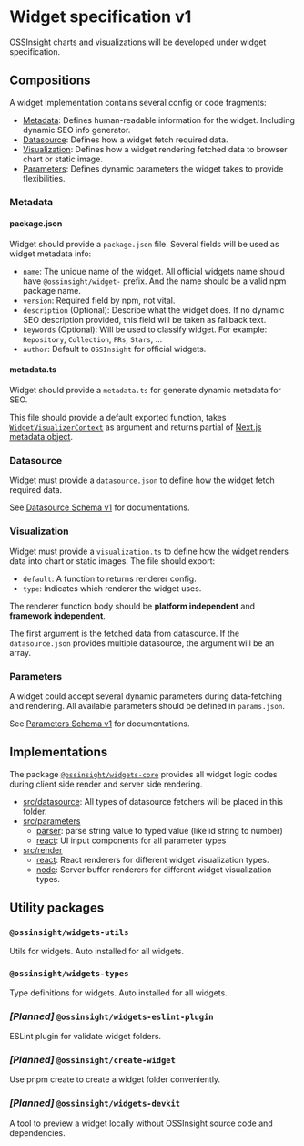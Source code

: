# Widget specification v1

OSSInsight charts and visualizations will be developed under widget specification.

## Compositions

A widget implementation contains several config or code fragments:

- [Metadata](#metadata): Defines human-readable information for the widget. Including dynamic SEO info generator.
- [Datasource](#datasource): Defines how a widget fetch required data.
- [Visualization](#visualization): Defines how a widget rendering fetched data to browser chart or static image.
- [Parameters](#parameters): Defines dynamic parameters the widget takes to provide flexibilities.

### Metadata

#### package.json

Widget should provide a `package.json` file. Several fields will be used as widget metadata info:

- `name`: The unique name of the widget. All official widgets name should have `@ossinsight/widget-` prefix. And the
  name should be a valid npm package name.
- `version`: Required field by npm, not vital.
- `description` (Optional): Describe what the widget does. If no dynamic SEO description provided, this field will be
  taken as fallback text.
- `keywords` (Optional): Will be used to classify widget. For example: `Repository`, `Collection`, `PRs`, `Stars`, ...
- `author`: Default to `OSSInsight` for official widgets.

#### metadata.ts

Widget should provide a `metadata.ts` for generate dynamic metadata for SEO.

This file should provide a default exported function, takes
[`WidgetVisualizerContext`](./packages/widgets-types/index.d.ts) as argument and returns partial of
[Next.js metadata object](https://nextjs.org/docs/app/api-reference/functions/generate-metadata).

### Datasource

Widget must provide a `datasource.json` to define how the widget fetch required data.

See [Datasource Schema v1](schemas/widget/v1/datasource-schema.json) for documentations.

### Visualization

Widget must provide a `visualization.ts` to define how the widget renders data into chart or static images. The file
should export:

- `default`: A function to returns renderer config.
- `type`: Indicates which renderer the widget uses.

The renderer function body should be **platform independent** and **framework independent**.

The first argument is the fetched data from datasource. If the `datasource.json` provides multiple datasource, the
argument will be an array.

### Parameters

A widget could accept several dynamic parameters during data-fetching and rendering. All available parameters should be
defined in `params.json`.

See [Parameters Schema v1](schemas/widget/v1/parameters-schema.json) for documentations.

## Implementations

The package [`@ossinsight/widgets-core`](./packages/widgets-core) provides all widget logic codes during client side
render and server side rendering.

- [src/datasource](./packages/widgets-core/src/datasource): All types of datasource fetchers will be placed in this
  folder.
- [src/parameters](./packages/widgets-core/src/parameters)
  - [parser](./packages/widgets-core/src/parameters/parser): parse string value to typed value (like id string to
    number)
  - [react](./packages/widgets-core/src/parameters/react): UI input components for all parameter types
- [src/render](./packages/widgets-core/src/renderer)
  - [react](./packages/widgets-core/src/renderer/react): React renderers for different widget visualization types.
  - [node](./packages/widgets-core/src/renderer/node): Server buffer renderers for different widget visualization
    types.

## Utility packages



### `@ossinsight/widgets-utils`

Utils for widgets. Auto installed for all widgets.

### `@ossinsight/widgets-types`

Type definitions for widgets. Auto installed for all widgets.

### *[Planned]* `@ossinsight/widgets-eslint-plugin`

ESLint plugin for validate widget folders.

### *[Planned]* `@ossinsight/create-widget`

Use pnpm create to create a widget folder conveniently.

### *[Planned]* `@ossinsight/widgets-devkit`

A tool to preview a widget locally without OSSInsight source code and dependencies.
